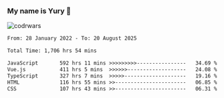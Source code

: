 ### My name is Yury 👋 
![codrwars](https://www.codewars.com/users/litury/badges/micro) 


<!--START_SECTION:waka-->

```txt
From: 28 January 2022 - To: 20 August 2025

Total Time: 1,706 hrs 54 mins

JavaScript       592 hrs 11 mins >>>>>>>>>----------------   34.69 %
Vue.js           411 hrs 5 mins  >>>>>>-------------------   24.08 %
TypeScript       327 hrs 7 mins  >>>>>--------------------   19.16 %
HTML             116 hrs 55 mins >>-----------------------   06.85 %
CSS              107 hrs 43 mins >>-----------------------   06.31 %
```

<!--END_SECTION:waka-->

